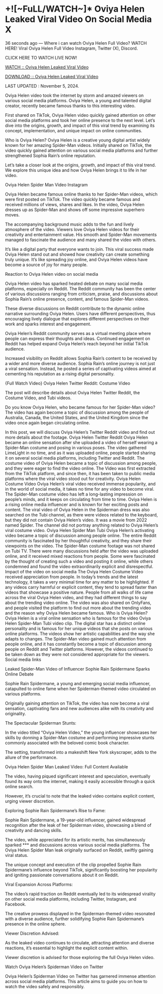 <h1>+![~FuLL/WATCH~]* Oviya Helen Leaked Viral Video On Social Media X</h1>
36 seconds ago — Where i can watch Oviya Helen Full Video? WATCH HERE! Viral Oviya Helen Full Video Instagram, Twitter (X), Discord.


CLICK HERE TO WATCH LIVE NOW!

[WATCH :: Oviya Helen Leaked Viral Video​](https://t.co/MjyTWvN6qt)

[DOWNLOAD :: Oviya Helen Leaked Viral Video](https://t.co/MjyTWvN6qt)



LAST UPDATED : November 5, 2024.

Oviya Helen video took the internet by storm and amazed viewers on various social media platforms. Oviya Helen, a young and talented digital creator, recently became famous thanks to this interesting video.

First shared on TikTok, Oviya Helen video quickly gained attention on other social media platforms and took her online presence to the next level. Let’s dive into the origins, growth, and impact of this viral trend by examining its concept, implementation, and unique impact on online communities.

Who is Oviya Helen? Oviya Helen is a creative young digital artist widely known for her amazing Spider-Man videos. Initially shared on TikTok, the video quickly gained attention on various social media platforms and further strengthened Sophia Rain’s online reputation.

Let’s take a closer look at the origins, growth, and impact of this viral trend. We explore this unique idea and how Oviya Helen brings it to life in her video.

Oviya Helen Spider Man Video Instagram

Oviya Helen became famous online thanks to her Spider-Man videos, which were first posted on TikTok. The video quickly became famous and received millions of views, shares and likes. In the video, Oviya Helen dresses up as Spider-Man and shows off some impressive superhero moves.

The accompanying background music adds to the fun and lively atmosphere of the video. Viewers love Oviya Helen videos for their creativity and entertainment value. His smooth and Spider-Man movements managed to fascinate the audience and many shared the video with others.

It’s like a digital party that everyone wants to join. This viral success made Oviya Helen stand out and showed how creativity can create something truly unique. It’s like spreading joy online, and Oviya Helen videos have become a source of joy for many people.

Reaction to Oviya Helen video on social media

Oviya Helen video has sparked heated debate on many social media platforms, especially on Reddit. The Reddit community has been the center of various discussions ranging from criticism, praise, and discussions about Sophia Rain’s online presence, content, and famous Spider-Man videos.

These diverse discussions on Reddit contribute to the dynamic online narrative surrounding Oviya Helen. Users have different perspectives, thus encouraging lively dialogue that explores different perspectives on their work and sparks interest and engagement.

Oviya Helen’s Reddit community serves as a virtual meeting place where people can express their thoughts and ideas. Continued engagement on Reddit has helped expand Oviya Helen’s reach beyond her initial TikTok audience.

Increased visibility on Reddit allows Sophia Rain’s content to be received by a wider and more diverse audience. Sophia Rain’s online journey is not just a viral sensation. Instead, he posted a series of captivating videos aimed at cementing his reputation as a rising digital personality.

{Full Watch Video} Oviya Helen Twitter Reddit: Costume Video

The post will describe details about Oviya Helen Twitter Reddit, the Costume Video, and Tubi videos.

Do you know Oviya Helen, who became famous for her Spider-Man video? The video has again become a topic of discussion among the people of Australia, Canada, the United States, and the United Kingdom since the video once again began circulating online.

In this post, we will discuss Oviya Helen’s Twitter Reddit video and find out more details about the footage. Oviya Helen Twitter Reddit Oviya Helen became an online sensation after she uploaded a video of herself wearing a Spider-Man costume and posing in various poses. The video gathered LimeLight in no time, and as it was uploaded online, people started sharing it on several social media platforms, including Twitter and Reddit. The costume video of Oviya Helen became a topic of discussion among people, and they were eager to find the video online. The Video was first extracted from the TikTok platform, and since then, it has been taken to public media platforms where the viral video stood out for creativity. Oviya Helen Costume Video Oviya Helen’s viral video received immense popularity, and in the world of social media, it takes no time for any video to become viral. The Spider-Man costume video has left a long-lasting impression on people’s minds, and it keeps on circulating from time to time. Oviya Helen is a rising online media influencer and is known for her exciting posts and content. The viral video of Oviya Helen in the Spiderman dress was also searched on the Tubi channel, as there were videos related to the keyboard, but they did not contain Oviya Helen’s video. It was a movie from 2022 named Spider. The channel did not portray anything related to Oviya Helen’s viral costume video. Oviya Helen Spider Man Tubi Oviya Helen’s activating video became a topic of discussion among people online. The entire Reddit community is fascinated by her thoughtful creativity, and they share their viewpoints on the video. The Spider-Man costume footage was not shared on Tubi TV. There were many discussions held after the video was uploaded online, and it received mixed reactions from people. Some were fascinated by the thought of creating such a video and posting it online, while others condemned and found the video extraordinarily explicit and disrespectful. Impact of the video on social media The Oviya Helen Costume Video received appreciation from people. In today’s trends and the latest technology, it takes a very minimal time for any matter to be highlighted. If any videos carry harmful or explicit content, they tend to spread faster than videos that showcase a positive nature. People from all walks of life came across the viral Oviya Helen video, and they had different things to say about the trending video online. The video was also shared on OnlyFans, and people visited the platform to find out more about the trending video and the reason why Oviya Helen became famous. Who is Oviya Helen? Oviya Helen is a viral online sensation who is famous for the video Oviya Helen Spider-Man Tubi video clip. The digital star has a distinct online personality and is famous for her unique videos that she posts on various online platforms. The videos show her artistic capabilities and the way she adapts to changes. The Spider-Man video gained much attention from people online, and it has constantly become a topic of discussion among people on Reddit and Twitter platforms. However, the videos continued to be taken down as they were not considered appropriate for the viewers. Social media links

Leaked Spider-Man Video of Influencer Sophie Rain Spidermane Sparks Online Debate

Sophie Rain Spidermane, a young and emerging social media influencer, catapulted to online fame when her Spiderman-themed video circulated on various platforms.

Originally gaining attention on TikTok, the video has now become a viral sensation, captivating fans and new audiences alike with its creativity and originality.

The Spectacular Spiderman Stunts:

In the video titled “Oviya Helen Video,” the young influencer showcases her skills by donning a Spider-Man costume and performing impressive stunts commonly associated with the beloved comic book character.

The setting, transformed into a makeshift New York skyscraper, adds to the allure of the performance.

Oviya Helen Spider Man Leaked Video: Full Content Available

The video, having piqued significant interest and speculation, eventually found its way onto the internet, making it easily accessible through a quick online search.

However, it’s crucial to note that the leaked video contains explicit content, urging viewer discretion.

Exploring Sophie Rain Spidermane’s Rise to Fame:

Sophie Rain Spidermane, a 19-year-old influencer, gained widespread recognition after the leak of her Spiderman video, showcasing a blend of creativity and dancing skills.

The video, while appreciated for its artistic merits, has simultaneously sparked *** and discussions across various social media platforms. The Oviya Helen Spider Man leak originally surfaced on Reddit, swiftly gaining viral status.

The unique concept and execution of the clip propelled Sophie Rain Spidermane’s influence beyond TikTok, significantly boosting her popularity and igniting passionate conversations about it on Reddit.

Viral Expansion Across Platforms:

The video’s rapid traction on Reddit eventually led to its widespread virality on other social media platforms, including Twitter, Instagram, and Facebook.

The creative prowess displayed in the Spiderman-themed video resonated with a diverse audience, further solidifying Sophie Rain Spidermane’s presence in the online sphere.

Viewer Discretion Advised:

As the leaked video continues to circulate, attracting attention and diverse reactions, it’s essential to highlight the explicit content within.

Viewer discretion is advised for those exploring the full Oviya Helen video.

Watch Oviya Helen’s Spiderman Video on Twitter

Oviya Helen’s Spiderman Video on Twitter has garnered immense attention across social media platforms. This article aims to guide you on how to watch the video safely and responsibly.​
